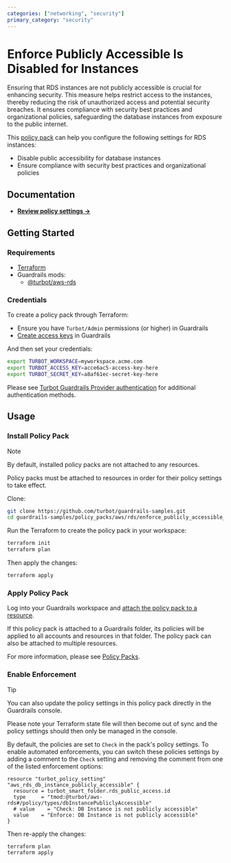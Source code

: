 ```yaml
---
categories: ["networking", "security"]
primary_category: "security"
---
```


# Enforce Publicly Accessible Is Disabled for Instances

Ensuring that RDS instances are not publicly accessible is crucial for enhancing security. This measure helps restrict access to the instances, thereby reducing the risk of unauthorized access and potential security breaches. It ensures compliance with security best practices and organizational policies, safeguarding the database instances from exposure to the public internet.

This [policy pack](https://turbot.com/guardrails/docs/concepts/resources/smart-folders) can help you configure the following settings for RDS instances:

- Disable public accessibility for database instances
- Ensure compliance with security best practices and organizational policies

## Documentation

- **[Review policy settings →](https://hub-guardrails-turbot-com-git-development-turbot.vercel.app/policy-packs/enforce_publicly_accessible_is_disabled_for_instances/settings)**

## Getting Started

### Requirements

- [Terraform](https://developer.hashicorp.com/terraform/tutorials/aws-get-started/install-cli)
- Guardrails mods:
  - [@turbot/aws-rds](https://hub-guardrails-turbot-com-git-development-turbot.vercel.app/aws/mods/aws-rds)

### Credentials

To create a policy pack through Terraform:

- Ensure you have `Turbot/Admin` permissions (or higher) in Guardrails
- [Create access keys](https://turbot.com/guardrails/docs/guides/iam/access-keys#generate-a-new-guardrails-api-access-key) in Guardrails

And then set your credentials:

```sh
export TURBOT_WORKSPACE=myworkspace.acme.com
export TURBOT_ACCESS_KEY=acce6ac5-access-key-here
export TURBOT_SECRET_KEY=a8af61ec-secret-key-here
```

Please see [Turbot Guardrails Provider authentication](https://registry.terraform.io/providers/turbot/turbot/latest/docs#authentication) for additional authentication methods.

## Usage

### Install Policy Pack

> [!NOTE]
> By default, installed policy packs are not attached to any resources.
>
> Policy packs must be attached to resources in order for their policy settings to take effect.

Clone:

```sh
git clone https://github.com/turbot/guardrails-samples.git
cd guardrails-samples/policy_packs/aws/rds/enforce_publicly_accessible_is_disabled_for_instances
```

Run the Terraform to create the policy pack in your workspace:

```sh
terraform init
terraform plan
```

Then apply the changes:

```sh
terraform apply
```

### Apply Policy Pack

Log into your Guardrails workspace and [attach the policy pack to a resource](https://turbot.com/guardrails/docs/guides/working-with-folders/smart#attach-a-smart-folder-to-a-resource).

If this policy pack is attached to a Guardrails folder, its policies will be applied to all accounts and resources in that folder. The policy pack can also be attached to multiple resources.

For more information, please see [Policy Packs](https://turbot.com/guardrails/docs/concepts/resources/smart-folders).

### Enable Enforcement

> [!TIP]
> You can also update the policy settings in this policy pack directly in the Guardrails console.
>
> Please note your Terraform state file will then become out of sync and the policy settings should then only be managed in the console.

By default, the policies are set to `Check` in the pack's policy settings. To enable automated enforcements, you can switch these policies settings by adding a comment to the `Check` setting and removing the comment from one of the listed enforcement options:

```hcl
resource "turbot_policy_setting" "aws_rds_db_instance_publicly_accessible" {
  resource = turbot_smart_folder.rds_public_access.id
  type     = "tmod:@turbot/aws-rds#/policy/types/dbInstancePubliclyAccessible"
  # value    = "Check: DB Instance is not publicly accessible"
  value    = "Enforce: DB Instance is not publicly accessible"
}
```

Then re-apply the changes:

```sh
terraform plan
terraform apply
```
